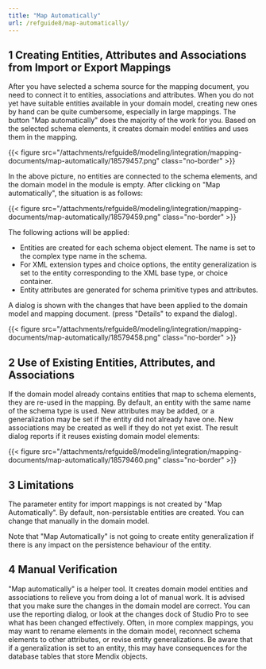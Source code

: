 ```yaml
---
title: "Map Automatically"
url: /refguide8/map-automatically/
---
```


## 1 Creating Entities, Attributes and Associations from Import or Export Mappings

After you have selected a schema source for the mapping document, you need to connect it to entities, associations and attributes. When you do not yet have suitable entities available in your domain model, creating new ones by hand can be quite cumbersome, especially in large mappings. The button "Map automatically" does the majority of the work for you. Based on the selected schema elements, it creates domain model entities and uses them in the mapping.

{{< figure src="/attachments/refguide8/modeling/integration/mapping-documents/map-automatically/18579457.png" class="no-border" >}}

In the above picture, no entities are connected to the schema elements, and the domain model in the module is empty. After clicking on "Map automatically", the situation is as follows:

{{< figure src="/attachments/refguide8/modeling/integration/mapping-documents/map-automatically/18579459.png" class="no-border" >}}

The following actions will be applied:

* Entities are created for each schema object element. The name is set to the complex type name in the schema.
* For XML extension types and choice options, the entity generalization is set to the entity corresponding to the XML base type, or choice container.
* Entity attributes are generated for schema primitive types and attributes.

A dialog is shown with the changes that have been applied to the domain model and mapping document. (press "Details" to expand the dialog).

{{< figure src="/attachments/refguide8/modeling/integration/mapping-documents/map-automatically/18579458.png" class="no-border" >}}

## 2 Use of Existing Entities, Attributes, and Associations

If the domain model already contains entities that map to schema elements, they are re-used in the mapping. By default, an entity with the same name of the schema type is used. New attributes may be added, or a generalization may be set if the entity did not already have one. New associations may be created as well if they do not yet exist. The result dialog reports if it reuses existing domain model elements:

{{< figure src="/attachments/refguide8/modeling/integration/mapping-documents/map-automatically/18579460.png" class="no-border" >}}

## 3 Limitations

The parameter entity for import mappings is not created by "Map Automatically". By default, non-persistable entities are created. You can change that manually in the domain model.

Note that "Map Automatically" is not going to create entity generalization if there is any impact on the persistence behaviour of the entity.

## 4 Manual Verification

"Map automatically" is a helper tool. It creates domain model entities and associations to relieve you from doing a lot of manual work. It is advised that you make sure the changes in the domain model are correct. You can use the reporting dialog, or look at the changes dock of Studio Pro to see what has been changed effectively. Often, in more complex mappings, you may want to rename elements in the domain model, reconnect schema elements to other attributes, or revise entity generalizations. Be aware that if a generalization is set to an entity, this may have consequences for the database tables that store Mendix objects.
